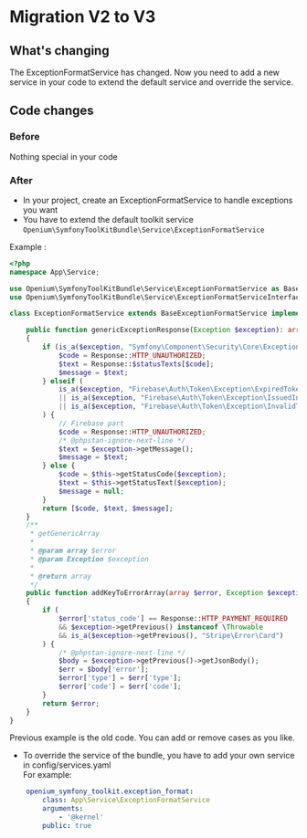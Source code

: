 # Migration V2 to V3

## What's changing

The ExceptionFormatService has changed.
Now you need to add a new service in your code to extend the default service and override the service. 

## Code changes

### Before

Nothing special in your code

### After

- In your project, create an ExceptionFormatService to handle exceptions you want
- You have to extend the default toolkit service `Openium\SymfonyToolKitBundle\Service\ExceptionFormatService`

Example :
```php
<?php
namespace App\Service;

use Openium\SymfonyToolKitBundle\Service\ExceptionFormatService as BaseExceptionFormatService;
use Openium\SymfonyToolKitBundle\Service\ExceptionFormatServiceInterface;

class ExceptionFormatService extends BaseExceptionFormatService implements ExceptionFormatServiceInterface {

    public function genericExceptionResponse(Exception $exception): array
    {
        if (is_a($exception, "Symfony\Component\Security\Core\Exception\AuthenticationException")) {
            $code = Response::HTTP_UNAUTHORIZED;
            $text = Response::$statusTexts[$code];
            $message = $text;
        } elseif (
            is_a($exception, "Firebase\Auth\Token\Exception\ExpiredToken")
            || is_a($exception, "Firebase\Auth\Token\Exception\IssuedInTheFuture")
            || is_a($exception, "Firebase\Auth\Token\Exception\InvalidToken")
        ) {
            // Firebase part
            $code = Response::HTTP_UNAUTHORIZED;
            /* @phpstan-ignore-next-line */
            $text = $exception->getMessage();
            $message = $text;
        } else {
            $code = $this->getStatusCode($exception);
            $text = $this->getStatusText($exception);
            $message = null;
        }
        return [$code, $text, $message];
    }
    /**
     * getGenericArray
     *
     * @param array $error
     * @param Exception $exception
     *
     * @return array
     */
    public function addKeyToErrorArray(array $error, Exception $exception): array
    {
        if (
            $error['status_code'] == Response::HTTP_PAYMENT_REQUIRED
            && $exception->getPrevious() instanceof \Throwable
            && is_a($exception->getPrevious(), "Stripe\Error\Card")
        ) {
            /* @phpstan-ignore-next-line */
            $body = $exception->getPrevious()->getJsonBody();
            $err = $body['error'];
            $error['type'] = $err['type'];
            $error['code'] = $err['code'];
        }
        return $error;
    }
}
```

Previous example is the old code. You can add or remove cases as you like.

- To override the service of the bundle, you have to add your own service in config/services.yaml  
For example:
```yaml
    openium_symfony_toolkit.exception_format:
        class: App\Service\ExceptionFormatService
        arguments:
            - '@kernel'
        public: true
  ```
  
